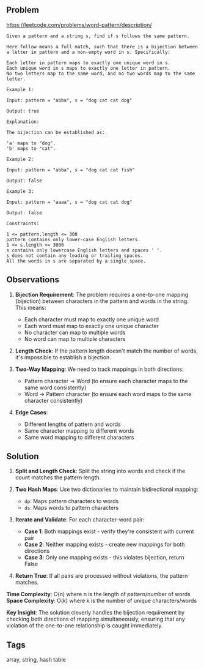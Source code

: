 ## Problem

https://leetcode.com/problems/word-pattern/description/

```
Given a pattern and a string s, find if s follows the same pattern.

Here follow means a full match, such that there is a bijection between a letter in pattern and a non-empty word in s. Specifically:

Each letter in pattern maps to exactly one unique word in s.
Each unique word in s maps to exactly one letter in pattern.
No two letters map to the same word, and no two words map to the same letter.

Example 1:

Input: pattern = "abba", s = "dog cat cat dog"

Output: true

Explanation:

The bijection can be established as:

'a' maps to "dog".
'b' maps to "cat".

Example 2:

Input: pattern = "abba", s = "dog cat cat fish"

Output: false

Example 3:

Input: pattern = "aaaa", s = "dog cat cat dog"

Output: false

Constraints:

1 <= pattern.length <= 300
pattern contains only lower-case English letters.
1 <= s.length <= 3000
s contains only lowercase English letters and spaces ' '.
s does not contain any leading or trailing spaces.
All the words in s are separated by a single space.
```

## Observations

1. **Bijection Requirement**: The problem requires a one-to-one mapping (bijection) between characters in the pattern and words in the string. This means:
   - Each character must map to exactly one unique word
   - Each word must map to exactly one unique character
   - No character can map to multiple words
   - No word can map to multiple characters

2. **Length Check**: If the pattern length doesn't match the number of words, it's impossible to establish a bijection.

3. **Two-Way Mapping**: We need to track mappings in both directions:
   - Pattern character → Word (to ensure each character maps to the same word consistently)
   - Word → Pattern character (to ensure each word maps to the same character consistently)

4. **Edge Cases**:
   - Different lengths of pattern and words
   - Same character mapping to different words
   - Same word mapping to different characters

## Solution

1. **Split and Length Check**: Split the string into words and check if the count matches the pattern length.

2. **Two Hash Maps**: Use two dictionaries to maintain bidirectional mapping:
   - `dp`: Maps pattern characters to words
   - `ds`: Maps words to pattern characters

3. **Iterate and Validate**: For each character-word pair:
   - **Case 1**: Both mappings exist - verify they're consistent with current pair
   - **Case 2**: Neither mapping exists - create new mappings for both directions  
   - **Case 3**: Only one mapping exists - this violates bijection, return False

4. **Return True**: If all pairs are processed without violations, the pattern matches.

**Time Complexity**: O(n) where n is the length of pattern/number of words
**Space Complexity**: O(k) where k is the number of unique characters/words

**Key Insight**: The solution cleverly handles the bijection requirement by checking both directions of mapping simultaneously, ensuring that any violation of the one-to-one relationship is caught immediately.

## Tags

array, string, hash table